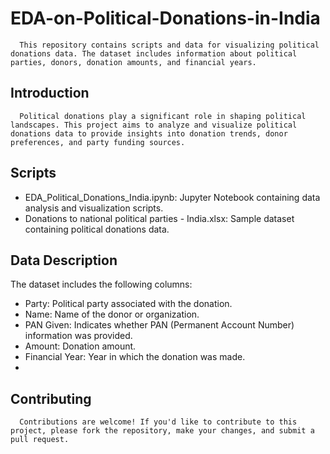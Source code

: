 # EDA-on-Political-Donations-in-India
      This repository contains scripts and data for visualizing political donations data. The dataset includes information about political parties, donors, donation amounts, and financial years.

## Introduction
      Political donations play a significant role in shaping political landscapes. This project aims to analyze and visualize political donations data to provide insights into donation trends, donor preferences, and party funding sources.

## Scripts
- EDA_Political_Donations_India.ipynb: Jupyter Notebook containing data analysis and visualization scripts.
- Donations to national political parties - India.xlsx: Sample dataset containing political donations data.

## Data Description
The dataset includes the following columns:

- Party: Political party associated with the donation.
- Name: Name of the donor or organization.
- PAN Given: Indicates whether PAN (Permanent Account Number) information was provided.
- Amount: Donation amount.
- Financial Year: Year in which the donation was made.
- 
## Contributing
      Contributions are welcome! If you'd like to contribute to this project, please fork the repository, make your changes, and submit a pull request.
